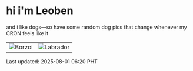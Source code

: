 # hi i'm Leoben

and i like dogs—so have some random dog pics that change whenever my CRON feels like it

|  |  |
|--------|----------|
| ![Borzoi](https://random-dog-vercel.vercel.app/api/random-borzoi?v=1754000428) | ![Labrador](https://random-dog-vercel.vercel.app/api/random-labrador?v=1754000428) |

Last updated: 2025-08-01 06:20 PHT
